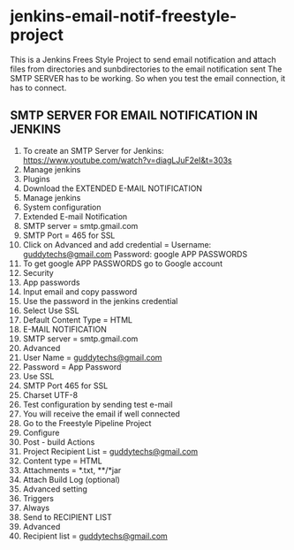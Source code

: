 # jenkins-email-notif-freestyle-project

This is a Jenkins Frees Style Project to send email notification and attach files from directories and sunbdirectories to the email notification sent
The SMTP SERVER has to be working. So when you test the email connection, it has to connect.

## SMTP SERVER FOR EMAIL NOTIFICATION IN JENKINS
1. To create an SMTP Server for Jenkins: https://www.youtube.com/watch?v=diagLJuF2eI&t=303s
2. Manage jenkins
3. Plugins
4. Download the EXTENDED E-MAIL NOTIFICATION
5. Manage jenkins
6. System configuration
7. Extended E-mail Notification
8. SMTP server = smtp.gmail.com
9. SMTP Port = 465 for SSL
10. Click on Advanced and add credential = Username: guddytechs@gmail.com Password: google APP PASSWORDS
11. To get google APP PASSWORDS go to Google account
12. Security
13. App passwords
14. Input email and copy  password
15. Use the password in the jenkins credential
16. Select Use SSL
17. Default Content Type = HTML
18. E-MAIL NOTIFICATION
19. SMTP server = smtp.gmail.com
20. Advanced
21. User Name = guddytechs@gmail.com
22. Password = App Password
23. Use SSL
24. SMTP Port 465 for SSL
25. Charset UTF-8
26. Test configuration by sending test e-mail
27. You will receive the email if well connected
28. Go to the Freestyle Pipeline Project
29. Configure
30. Post - build Actions
31. Project Recipient List = guddytechs@gmail.com
32. Content type = HTML
33. Attachments = *.txt, **/*jar
34. Attach Build Log (optional)
35. Advanced setting
36. Triggers
37. Always
38. Send to RECIPIENT LIST
39. Advanced 
40. Recipient list = guddytechs@gmail.com

